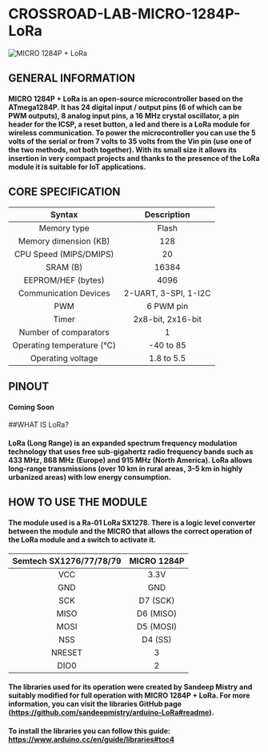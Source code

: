 # CROSSROAD-LAB-MICRO-1284P-LoRa

![MICRO 1284P + LoRa](https://user-images.githubusercontent.com/83240004/137491478-bcd28afb-2a56-4892-b1c9-c72da33535a1.png)

## GENERAL INFORMATION

#### MICRO 1284P + LoRa is an open-source microcontroller based on the ATmega1284P. It has 24 digital input / output pins (6 of which can be PWM outputs), 8 analog input pins, a 16 MHz crystal oscillator, a pin header for the ICSP, a reset button, a led and there is a LoRa module for wireless communication. To power the microcontroller you can use the 5 volts of the serial or from 7 volts to 35 volts from the Vin pin (use one of the two methods, not both together). With its small size it allows its insertion in very compact projects and thanks to the presence of the LoRa module it is suitable for IoT applications.

## CORE SPECIFICATION

| Syntax      | Description | 
| :----:        |    :----:   |
| Memory type      | Flash       |
| Memory dimension (KB)   | 128        | 
| CPU Speed (MIPS/DMIPS)      | 20       |
| SRAM (B)   | 16384        | 
| EEPROM/HEF (bytes)      | 4096       |
| Communication Devices   | 2-UART, 3-SPI, 1-I2C        | 
| PWM      | 6 PWM pin       |
| Timer   | 2x8-bit, 2x16-bit        | 
| Number of comparators      | 1       |
| Operating temperature (°C)   | -40 to 85        | 
| Operating voltage   | 1.8 to 5.5        |

## PINOUT
#### Coming Soon

##WHAT IS LoRa?

#### LoRa (Long Range) is an expanded spectrum frequency modulation technology that uses free sub-gigahertz radio frequency bands such as 433 MHz, 868 MHz (Europe) and 915 MHz (North America). LoRa allows long-range transmissions (over 10 km in rural areas, 3–5 km in highly urbanized areas) with low energy consumption.

## HOW TO USE THE MODULE

#### The module used is a Ra-01 LoRa SX1278. There is a logic level converter between the module and the MICRO that allows the correct operation of the LoRa module and a switch to activate it. 

| Semtech SX1276/77/78/79 | MICRO 1284P |
| :---------------------: | :------:|
| VCC | 3.3V |
| GND | GND |
| SCK | D7 (SCK) |
| MISO | D6 (MISO) |
| MOSI | D5 (MOSI) |
| NSS | D4 (SS) |
| NRESET | 3 |
| DIO0 | 2 |

#### The libraries used for its operation were created by Sandeep Mistry and suitably modified for full operation with MICRO 1284P + LoRa. For more information, you can visit the libraries GitHub page (https://github.com/sandeepmistry/arduino-LoRa#readme).
#### To install the libraries you can follow this guide: https://www.arduino.cc/en/guide/libraries#toc4



